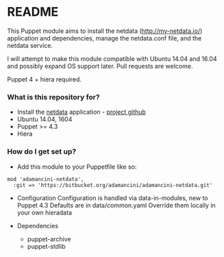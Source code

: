 # README #

This Puppet module aims to install the netdata (http://my-netdata.io/) application and dependencies, manage the netdata.conf file, and the netdata service.

I will attempt to make this module compatible with Ubuntu 14.04 and 16.04 and possibly expand OS support later.  Pull requests are welcome.

Puppet 4 + hiera required.

### What is this repository for? ###

* Install the [netdata](https://netdata.firehol.org/) application - [project github](https://github.com/firehol/netdata)
* Ubuntu 14.04, 1604
* Puppet >= 4.3
* Hiera

### How do I get set up? ###

* Add this module to your Puppetfile like so:

```
mod 'adamancini-netdata',
  :git => 'https://bitbucket.org/adamancini/adamancini-netdata.git'
```

* Configuration
Configuration is handled via data-in-modules, new to Puppet 4.3
Defaults are in data/common.yaml
Override them locally in your own hieradata


* Dependencies
  - puppet-archive
  - puppet-stdlib
